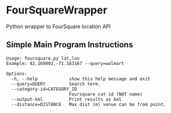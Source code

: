 # FourSquareWrapper
Python wrapper to FourSquare location API

## Simple Main Program Instructions
```
Usage: foursquare.py lat,lon 
Example: 42.169002,-71.183167 --query=walmart

Options:
  -h, --help            show this help message and exit
  --query=QUERY         Search term.
  --category-id=CATEGORY_ID
                        Foursquare cat id (NOT name)
  --output-kml          Print results as kml
  --distance=DISTANCE   Max dist (m) venue can be from point.
  ```


